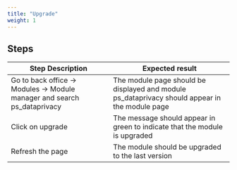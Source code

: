 ```yaml
---
title: "Upgrade"
weight: 1
---
```

## Steps
| Step Description | Expected result |
| ----- | ----- |
| Go to back office -> Modules -> Module manager and search ps_dataprivacy | The module page should be displayed and module ps_dataprivacy should appear in the module page |
| Click on upgrade | The message should appear in green to indicate that the module is upgraded |
| Refresh the page | The module should be upgraded to the last version |
